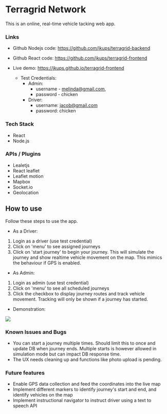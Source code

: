 # Terragrid Network

This is an online, real-time vehicle tacking web app.

### Links
* Github Nodejs code: https://github.com/jkups/terragrid-backend
* Github React code: https://github.com/jkups/terragrid-frontend

* Live demo: https://jkups.github.io/terragrid-frontend
  - Test Credentials:
    * Admin:
      * username - melinda@gmail.com,
      * password - chicken
    * Driver:
      * username: jacob@gmail.com
      * password: chicken

### Tech Stack
* React
* Node.js

### APIs / Plugins
* Lealetjs
* React leaflet
* Leaflet motion
* Mapbox
* Socket.io
* Geolocation

## How to use
Follow these steps to use the app.

* As a Driver:
1. Login as a driver (use test credential)
2. Click on 'menu' to see assigned journeys
3. Click on 'start journey' to begin your journey. This will simulate the journey and show realtime vehicle movement on the map. This mimics the behaviour if GPS is enabled.

* As Admin:
1. Login as admin (use test credential)
2. Click on 'menu' to see all scheduled journeys
3. Click the checkbox to display journey routes and track vehicle movement. Tracking will only be shown if a journey has started.

* Demonstration:

<img src='public/terragrid_capture.gif' />

### Known Issues and Bugs
* You can start a journey multiple times. Should limit this to once and update DB when journey ends. Multiple starts is however allowed in simulation mode but can impact DB response time.
* The UX needs cleaning up and functions like photo upload is pending.

### Future features
* Enable GPS data collection and feed the coordinates into the live map
* Implement different markers to identify journey's start and end, and identify vehicles on the map
* Implement instructional navigator to instruct driver using a text to speech API
